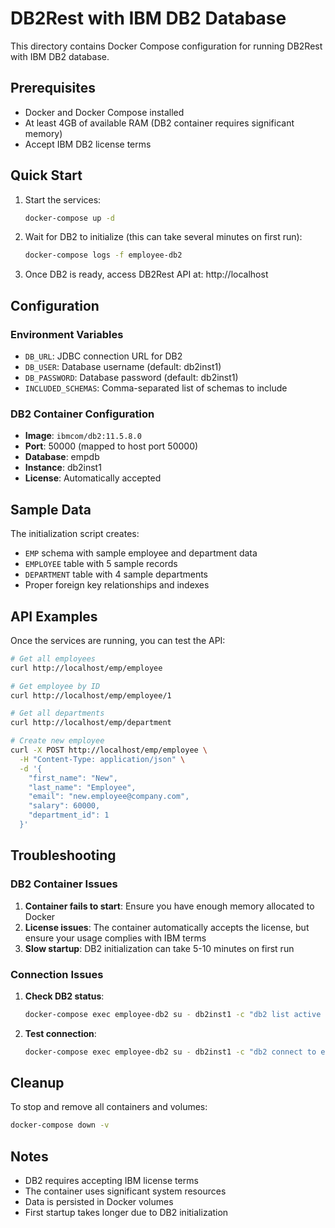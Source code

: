 # DB2Rest with IBM DB2 Database

This directory contains Docker Compose configuration for running DB2Rest with IBM DB2 database.

## Prerequisites

- Docker and Docker Compose installed
- At least 4GB of available RAM (DB2 container requires significant memory)
- Accept IBM DB2 license terms

## Quick Start

1. Start the services:
   ```bash
   docker-compose up -d
   ```

2. Wait for DB2 to initialize (this can take several minutes on first run):
   ```bash
   docker-compose logs -f employee-db2
   ```

3. Once DB2 is ready, access DB2Rest API at: http://localhost

## Configuration

### Environment Variables

- `DB_URL`: JDBC connection URL for DB2
- `DB_USER`: Database username (default: db2inst1)
- `DB_PASSWORD`: Database password (default: db2inst1)
- `INCLUDED_SCHEMAS`: Comma-separated list of schemas to include

### DB2 Container Configuration

- **Image**: `ibmcom/db2:11.5.8.0`
- **Port**: 50000 (mapped to host port 50000)
- **Database**: empdb
- **Instance**: db2inst1
- **License**: Automatically accepted

## Sample Data

The initialization script creates:

- `EMP` schema with sample employee and department data
- `EMPLOYEE` table with 5 sample records
- `DEPARTMENT` table with 4 sample departments
- Proper foreign key relationships and indexes

## API Examples

Once the services are running, you can test the API:

```bash
# Get all employees
curl http://localhost/emp/employee

# Get employee by ID
curl http://localhost/emp/employee/1

# Get all departments
curl http://localhost/emp/department

# Create new employee
curl -X POST http://localhost/emp/employee \
  -H "Content-Type: application/json" \
  -d '{
    "first_name": "New",
    "last_name": "Employee",
    "email": "new.employee@company.com",
    "salary": 60000,
    "department_id": 1
  }'
```

## Troubleshooting

### DB2 Container Issues

1. **Container fails to start**: Ensure you have enough memory allocated to Docker
2. **License issues**: The container automatically accepts the license, but ensure your usage complies with IBM terms
3. **Slow startup**: DB2 initialization can take 5-10 minutes on first run

### Connection Issues

1. **Check DB2 status**:
   ```bash
   docker-compose exec employee-db2 su - db2inst1 -c "db2 list active databases"
   ```

2. **Test connection**:
   ```bash
   docker-compose exec employee-db2 su - db2inst1 -c "db2 connect to empdb"
   ```

## Cleanup

To stop and remove all containers and volumes:

```bash
docker-compose down -v
```

## Notes

- DB2 requires accepting IBM license terms
- The container uses significant system resources
- Data is persisted in Docker volumes
- First startup takes longer due to DB2 initialization
